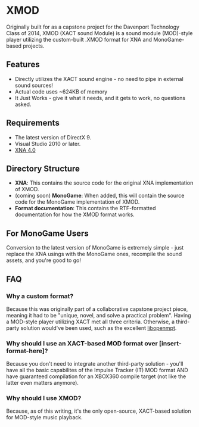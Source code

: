 # XMOD
Originally built for as a capstone project for the Davenport Technology Class of 2014, XMOD (XACT sound Module) is a sound module (MOD)-style player utilizing the custom-built .XMOD format for XNA and MonoGame-based projects.

## Features
* Directly utilizes the XACT sound engine - no need to pipe in external sound sources!
* Actual code uses ~624KB of memory
* It Just Works - give it what it needs, and it gets to work, no questions asked.

## Requirements
* The latest version of DirectX 9.
* Visual Studio 2010 or later.
* [XNA 4.0](http://www.microsoft.com/en-us/download/details.aspx?id=20914)

## Directory Structure
* **XNA**: This contains the source code for the original XNA implementation of XMOD.
* (coming soon) **MonoGame**: When added, this will contain the source code for the MonoGame implementation of XMOD.
* **Format documentation**: This contains the RTF-formatted documentation for how the XMOD format works.

## For MonoGame Users
Conversion to the latest version of MonoGame is extremely simple - just replace the XNA usings with the MonoGame ones, recompile the sound assets, and you're good to go!

## FAQ
### Why a custom format?
Because this was originally part of a collaborative capstone project piece, meaning it had to be "unique, novel, and solve a practical problem". Having a MOD-style player utilizing XACT met all three criteria. Otherwise, a third-party solution would've been used, such as the excellent [libopenmpt](http://buildbot.openmpt.org/builds/latest-unpacked/libopenmpt-docs/docs/index.htm).
### Why should I use an XACT-based MOD format over [insert-format-here]?
Because you don't need to integrate another third-party solution - you'll have all the basic capabilites of the Impulse Tracker (IT) MOD format AND have guaranteed compilation for an XBOX360 compile target (not like the latter even matters anymore).
### Why should I use XMOD?
Because, as of this writing, it's the only open-source, XACT-based solution for MOD-style music playback.
